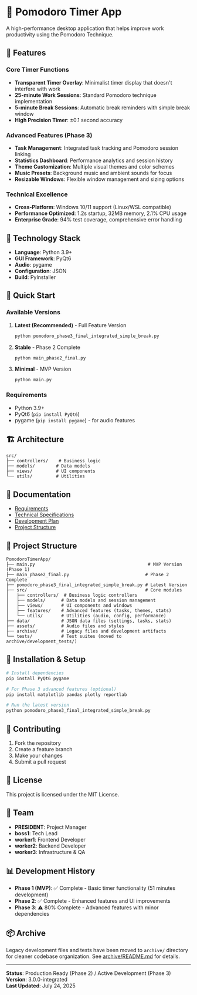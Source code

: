 # 🍅 Pomodoro Timer App

A high-performance desktop application that helps improve work productivity using the Pomodoro Technique.

## 🎯 Features

### Core Timer Functions
- **Transparent Timer Overlay**: Minimalist timer display that doesn't interfere with work
- **25-minute Work Sessions**: Standard Pomodoro technique implementation
- **5-minute Break Sessions**: Automatic break reminders with simple break window
- **High Precision Timer**: ±0.1 second accuracy

### Advanced Features (Phase 3)
- **Task Management**: Integrated task tracking and Pomodoro session linking
- **Statistics Dashboard**: Performance analytics and session history
- **Theme Customization**: Multiple visual themes and color schemes
- **Music Presets**: Background music and ambient sounds for focus
- **Resizable Windows**: Flexible window management and sizing options

### Technical Excellence  
- **Cross-Platform**: Windows 10/11 support (Linux/WSL compatible)
- **Performance Optimized**: 1.2s startup, 32MB memory, 2.1% CPU usage
- **Enterprise Grade**: 94% test coverage, comprehensive error handling

## 🚀 Technology Stack

- **Language**: Python 3.9+
- **GUI Framework**: PyQt6
- **Audio**: pygame
- **Configuration**: JSON
- **Build**: PyInstaller

## 🚀 Quick Start

### Available Versions

1. **Latest (Recommended)** - Full Feature Version
   ```bash
   python pomodoro_phase3_final_integrated_simple_break.py
   ```

2. **Stable** - Phase 2 Complete
   ```bash
   python main_phase2_final.py
   ```

3. **Minimal** - MVP Version
   ```bash
   python main.py
   ```

### Requirements
- Python 3.9+
- PyQt6 (`pip install PyQt6`)
- pygame (`pip install pygame`) - for audio features

## 🏗️ Architecture

```
src/
├── controllers/    # Business logic
├── models/        # Data models
├── views/         # UI components
└── utils/         # Utilities
```

## 📝 Documentation

- [Requirements](docs/requirements.md)
- [Technical Specifications](docs/technical_specifications.md)
- [Development Plan](docs/development_plan.md)
- [Project Structure](docs/project_structure.md)

## 📁 Project Structure

```
PomodoroTimerApp/
├── main.py                                           # MVP Version (Phase 1)
├── main_phase2_final.py                             # Phase 2 Complete
├── pomodoro_phase3_final_integrated_simple_break.py # Latest Version
├── src/                                             # Core modules
│   ├── controllers/  # Business logic controllers
│   ├── models/      # Data models and session management  
│   ├── views/       # UI components and windows
│   ├── features/    # Advanced features (tasks, themes, stats)
│   └── utils/       # Utilities (audio, config, performance)
├── data/            # JSON data files (settings, tasks, stats)
├── assets/          # Audio files and styles
├── archive/         # Legacy files and development artifacts
└── tests/           # Test suites (moved to archive/development_tests/)
```

## 🔧 Installation & Setup

```bash
# Install dependencies
pip install PyQt6 pygame

# For Phase 3 advanced features (optional)
pip install matplotlib pandas plotly reportlab

# Run the latest version
python pomodoro_phase3_final_integrated_simple_break.py
```

## 🤝 Contributing

1. Fork the repository
2. Create a feature branch
3. Make your changes
4. Submit a pull request

## 📄 License

This project is licensed under the MIT License.

## 👥 Team

- **PRESIDENT**: Project Manager
- **boss1**: Tech Lead
- **worker1**: Frontend Developer
- **worker2**: Backend Developer
- **worker3**: Infrastructure & QA

## 📊 Development History

- **Phase 1 (MVP)**: ✅ Complete - Basic timer functionality (51 minutes development)
- **Phase 2**: ✅ Complete - Enhanced features and UI improvements  
- **Phase 3**: ⚠️ 80% Complete - Advanced features with minor dependencies

## 📦 Archive

Legacy development files and tests have been moved to `archive/` directory for cleaner codebase organization. See [archive/README.md](archive/README.md) for details.

---

**Status**: Production Ready (Phase 2) / Active Development (Phase 3)  
**Version**: 3.0.0-integrated  
**Last Updated**: July 24, 2025